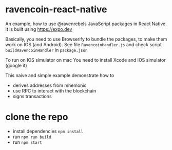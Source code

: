 # ravencoin-react-native

An example, how to use @ravenrebels JavaScript packages in React Native.
It is built using https://expo.dev

Basically, you need to use Browserify to bundle the packages, to make them work on IOS (and Android). See file `RavencoinHandler.js` and check script `buildRavencoinHandler` in `package.json`

To run on IOS simulator on mac
You need to install Xcode and IOS simulator (google it)

This naive and simple example demonstrate how to

- derives addresses from mnemonic
- use RPC to interact with the blockchain
- signs transactions

# clone the repo

- install dependencies `npm install`
- run `npm run build`
- run `npm start`
